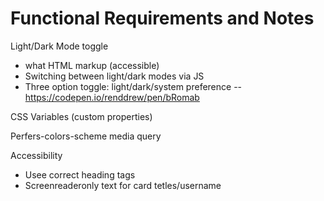 # Functional Requirements and Notes

Light/Dark Mode toggle

- what HTML markup (accessible)
- Switching between light/dark modes via JS
- Three option toggle: light/dark/system preference --https://codepen.io/renddrew/pen/bRomab


CSS Variables (custom properties)

Perfers-colors-scheme media query

Accessibility
- Usee correct heading tags
- Screenreaderonly text for card tetles/username